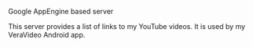 Google AppEngine based server

This server provides a list of links to my YouTube videos. It is used by my VeraVideo Android app.

